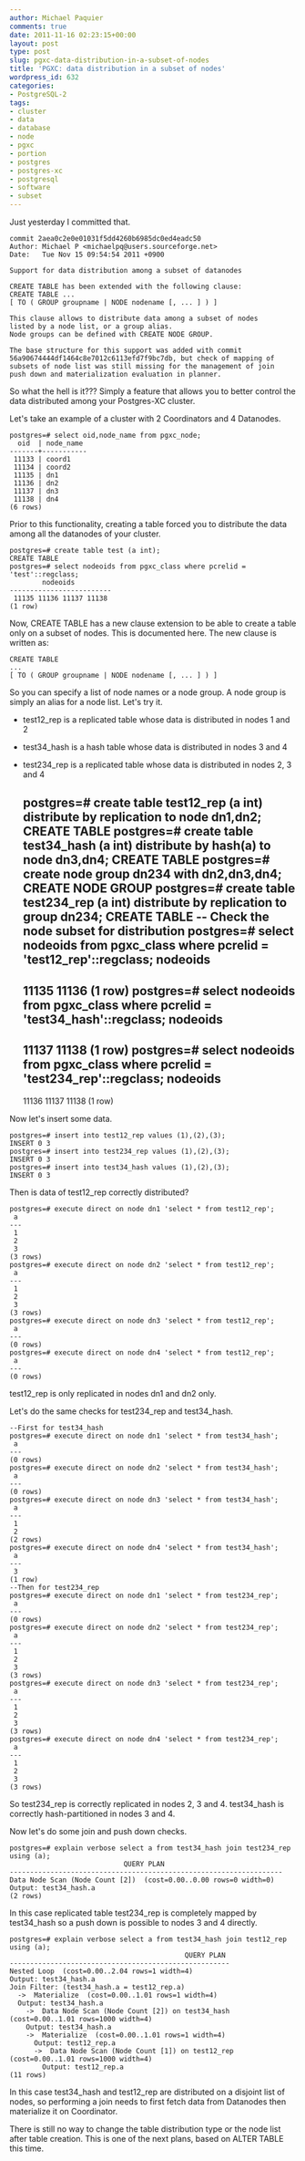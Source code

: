 ```yaml
---
author: Michael Paquier
comments: true
date: 2011-11-16 02:23:15+00:00
layout: post
type: post
slug: pgxc-data-distribution-in-a-subset-of-nodes
title: 'PGXC: data distribution in a subset of nodes'
wordpress_id: 632
categories:
- PostgreSQL-2
tags:
- cluster
- data
- database
- node
- pgxc
- portion
- postgres
- postgres-xc
- postgresql
- software
- subset
---
```


Just yesterday I committed that.

    commit 2aea0c2e0e01031f5dd4260b6985dc0ed4eadc50
    Author: Michael P <michaelpq@users.sourceforge.net>
    Date:   Tue Nov 15 09:54:54 2011 +0900

    Support for data distribution among a subset of datanodes

    CREATE TABLE has been extended with the following clause:
    CREATE TABLE ...
    [ TO ( GROUP groupname | NODE nodename [, ... ] ) ]

    This clause allows to distribute data among a subset of nodes
    listed by a node list, or a group alias.
    Node groups can be defined with CREATE NODE GROUP.

    The base structure for this support was added with commit
    56a90674444df1464c8e7012c6113efd7f9bc7db, but check of mapping of
    subsets of node list was still missing for the management of join
    push down and materialization evaluation in planner.

So what the hell is it??? Simply a feature that allows you to better control the data distributed among your Postgres-XC cluster.

Let's take an example of a cluster with 2 Coordinators and 4 Datanodes.

    postgres=# select oid,node_name from pgxc_node;
      oid  | node_name 
    -------+-----------
     11133 | coord1
     11134 | coord2
     11135 | dn1
     11136 | dn2
     11137 | dn3
     11138 | dn4
    (6 rows)

Prior to this functionality, creating a table forced you to distribute the data among all the datanodes of your cluster.

    postgres=# create table test (a int);
    CREATE TABLE
    postgres=# select nodeoids from pgxc_class where pcrelid = 'test'::regclass;
            nodeoids         
    -------------------------
     11135 11136 11137 11138
    (1 row)

Now, CREATE TABLE has a new clause extension to be able to create a table only on a subset of nodes.
This is documented here.
The new clause is written as:

    CREATE TABLE
    ...
    [ TO ( GROUP groupname | NODE nodename [, ... ] ) ]

So you can specify a list of node names or a node group. A node group is simply an alias for a node list.
Let's try it.

  * test12_rep is a replicated table whose data is distributed in nodes 1 and 2
  * test34_hash is a hash table whose data is distributed in nodes 3 and 4
  * test234_rep is a replicated table whose data is distributed in nodes 2, 3 and 4

    postgres=# create table test12_rep (a int) distribute by replication to node dn1,dn2;
    CREATE TABLE
    postgres=# create table test34_hash (a int) distribute by hash(a) to node dn3,dn4;
    CREATE TABLE
    postgres=# create node group dn234 with dn2,dn3,dn4;
    CREATE NODE GROUP
    postgres=# create table test234_rep (a int) distribute by replication to group dn234;
    CREATE TABLE
    -- Check the node subset for distribution
    postgres=# select nodeoids from pgxc_class where pcrelid = 'test12_rep'::regclass;
      nodeoids   
    -------------
     11135 11136
    (1 row)
    postgres=# select nodeoids from pgxc_class where pcrelid = 'test34_hash'::regclass;
      nodeoids   
    -------------
     11137 11138
    (1 row)
    postgres=# select nodeoids from pgxc_class where pcrelid = 'test234_rep'::regclass;
         nodeoids      
    -------------------
     11136 11137 11138
    (1 row)

Now let's insert some data.

    postgres=# insert into test12_rep values (1),(2),(3);
    INSERT 0 3
    postgres=# insert into test234_rep values (1),(2),(3);
    INSERT 0 3
    postgres=# insert into test34_hash values (1),(2),(3);
    INSERT 0 3

Then is data of test12_rep correctly distributed?

    postgres=# execute direct on node dn1 'select * from test12_rep';
     a 
    ---
     1
     2
     3
    (3 rows)
    postgres=# execute direct on node dn2 'select * from test12_rep';
     a 
    ---
     1
     2
     3
    (3 rows)
    postgres=# execute direct on node dn3 'select * from test12_rep';
     a 
    ---
    (0 rows)
    postgres=# execute direct on node dn4 'select * from test12_rep';
     a 
    ---
    (0 rows)

test12_rep is only replicated in nodes dn1 and dn2 only.

Let's do the same checks for test234_rep and test34_hash.

    --First for test34_hash
    postgres=# execute direct on node dn1 'select * from test34_hash';
     a 
    ---
    (0 rows)
    postgres=# execute direct on node dn2 'select * from test34_hash';
     a 
    ---
    (0 rows)
    postgres=# execute direct on node dn3 'select * from test34_hash';
     a 
    ---
     1
     2
    (2 rows)
    postgres=# execute direct on node dn4 'select * from test34_hash';
     a 
    ---
     3
    (1 row)
    --Then for test234_rep
    postgres=# execute direct on node dn1 'select * from test234_rep';
     a 
    ---
    (0 rows)
    postgres=# execute direct on node dn2 'select * from test234_rep';
     a 
    ---
     1
     2
     3
    (3 rows)
    postgres=# execute direct on node dn3 'select * from test234_rep';
     a 
    ---
     1
     2
     3
    (3 rows)
    postgres=# execute direct on node dn4 'select * from test234_rep';
     a 
    ---
     1
     2
     3
    (3 rows)

So test234_rep is correctly replicated in nodes 2, 3 and 4. test34_hash is correctly hash-partitioned in nodes 3 and 4.

Now let's do some join and push down checks.

    postgres=# explain verbose select a from test34_hash join test234_rep using (a);
                                QUERY PLAN                             
    -------------------------------------------------------------------
    Data Node Scan (Node Count [2])  (cost=0.00..0.00 rows=0 width=0)
    Output: test34_hash.a
    (2 rows)

In this case replicated table test234_rep is completely mapped by test34_hash so a push down is possible to nodes 3 and 4 directly.

    postgres=# explain verbose select a from test34_hash join test12_rep using (a);
                                               QUERY PLAN                                            
    ------------------------------------------------------
    Nested Loop  (cost=0.00..2.04 rows=1 width=4)
    Output: test34_hash.a
    Join Filter: (test34_hash.a = test12_rep.a)
      ->  Materialize  (cost=0.00..1.01 rows=1 width=4)
      Output: test34_hash.a
        ->  Data Node Scan (Node Count [2]) on test34_hash  (cost=0.00..1.01 rows=1000 width=4)
        Output: test34_hash.a
        ->  Materialize  (cost=0.00..1.01 rows=1 width=4)
          Output: test12_rep.a
          ->  Data Node Scan (Node Count [1]) on test12_rep  (cost=0.00..1.01 rows=1000 width=4)
            Output: test12_rep.a
    (11 rows)

In this case test34_hash and test12_rep are distributed on a disjoint list of nodes, so performing a join needs to first fetch data from Datanodes then materialize it on Coordinator.

There is still no way to change the table distribution type or the node list after table creation. This is one of the next plans, based on ALTER TABLE this time.
